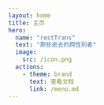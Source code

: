 ```yaml
---
layout: home
title: 主页
hero:
  name: "restTrans"
  text: "那些逝去的跨性别者"
  image:
    src: /icon.png
  actions:
    - theme: brand
      text: 查看文档
      link: /menu.md
---
```

